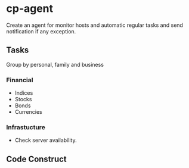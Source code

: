 # cp-agent
Create an agent for monitor hosts and automatic regular tasks and send notification if any exception.

## Tasks

Group by personal, family and business

### Financial
- Indices
- Stocks
- Bonds
- Currencies

### Infrastucture
- Check server availability.

## Code Construct

